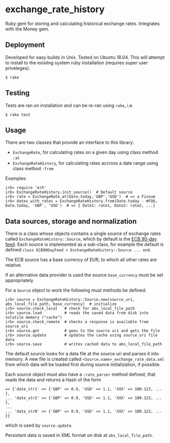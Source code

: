 # exchange_rate_history
Ruby gem for storing and calculating historical exchange rates. Integrates with the Money gem.


## Deployment

Developed for easy builds in Unix. Tested on Ubuntu 18.04. This will attempt to install to the exisitng system ruby installation (requires super user priveleges).

```
$ rake
```


## Testing

Tests are ran on installation and can be re-ran using `rake`, i.e.

```
$ rake test
```


## Usage

There are two classes that provide an interface to this library:
 - `ExchangeRate`, for calculating rates on a given day using class method `:at`
 - `ExchangeRateHistory`, for calculating rates accross a date range using class method `:from`
 
Examples:
```
irb> require 'erh'
irb> ExchangeRateHistory.init_source()  # Default source
irb> rate = ExchangeRate.at(Date.today,'GBP','USD')  # => a Fixnum
irb> dates_with_rates = ExchangeRateHistory.from(Date.today - #FOO, Date.today, 'GBP', 'USD')  # => { Date1: rate1, Date2: rate2, ...}
```


## Data sources, storage and normalization

There is a class whose objects contains a single source of exchange rates called `ExchangeRateHistory::Source`, which by default is the [ECB 90-day feed](https://www.ecb.europa.eu/stats/eurofxref/eurofxref-hist-90d.xml). Each source is implemented as a sub-class, for example the default is defined `class ECB90DayFeed < ExchangeRateHistory::Source ... end`.

The ECB source has a base currency of EUR, to which all other rates are relative.

If an alternative data provider is used the source `base_currency` must be set appropriately.

For a `Source` object to work the following must methods be defined:
```
irb> source = ExchangeRateHistory::Source.new(source_uri, abs_local_file_path, base_currency)  # initialize
irb> source.check_local   # check for abs_local_file_path
irb> source.load          # reads the saved data from disk into volatile memory ("cache")
irb> source.check_remote  # checks a response is available from source_uri
irb> source.get           # goes to the source uri and gets the file
irb> source.update        # updates the cache using source_uri file data
irb> source.save          # writes cached data to abs_local_file_path
```

The default source looks for a data file at the source uri and parses it into memory. A new file is created called `<Source.name>_exchange_rate_data.xml` from which data will be loaded first during source initialization, if possible.

Each source object must also have a `:rate_parser` method defined, that reads the data and returns a Hash of the form
```
=> {'date_str1' => {'GBP' => 0.9, 'USD' => 1.1, 'XXX' => 100.123, ... },
... 'date_str2' => {'GBP' => 0.9, 'USD' => 1.1, 'XXX' => 100.123, ... },
...
... 'date_strN' => {'GBP' => 0.9, 'USD' => 1.1, 'XXX' => 100.123, ... }}
```
which is used by `source.update`.

Persistant data is saved in XML format on disk at `abs_local_file_path`.
